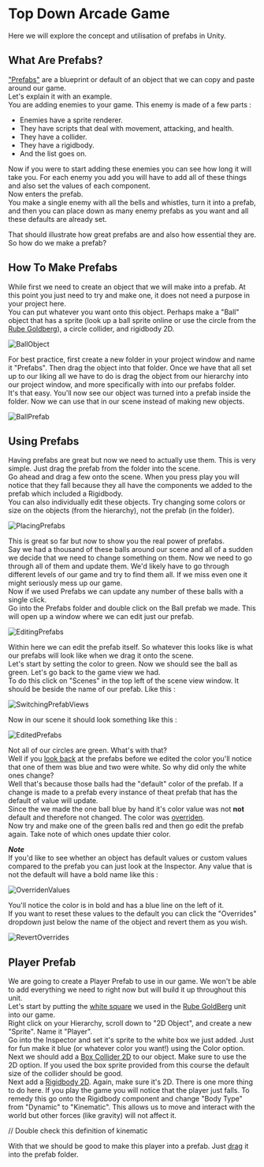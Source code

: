 # Top Down Arcade Game

Here we will explore the concept and utilisation of prefabs in Unity.

## What Are Prefabs?

["Prefabs"](https://docs.unity3d.com/Manual/Prefabs.html) are a blueprint or default of an object that we can copy and paste around our game.\
Let's explain it with an example.\
You are adding enemies to your game. This enemy is made of a few parts :

* Enemies have a sprite renderer.
* They have scripts that deal with movement, attacking, and health.
* They have a collider.
* They have a rigidbody.
* And the list goes on.

Now if you were to start adding these enemies you can see how long it will take you. For each enemy you add you will have to add all of these things and also set the values of each component.\
Now enters the prefab.\
You make a single enemy with all the bells and whistles, turn it into a prefab, and then you can place down as many enemy prefabs as you want and all these defaults are already set.

That should illustrate how great prefabs are and also how essential they are.\
So how do we make a prefab?

## How To Make Prefabs

While first we need to create an object that we will make into a prefab. At this point you just need to try and make one, it does not need a purpose in your project here.\
You can put whatever you want onto this object. Perhaps make a "Ball" object that has a sprite (look up a ball sprite online or use the circle from the [Rube Goldberg](../1%20Rube%20GoldBerg%20Machine/Assets/WhiteCircle.png)), a circle collider, and rigidbody 2D.

![BallObject](Images/BallObject.JPG)

For best practice, first create a new folder in your project window and name it "Prefabs". Then drag the object into that folder.
Once we have that all set up to our liking all we have to do is drag the object from our hierarchy into our project window, and more specifically with into our prefabs folder.\
It's that easy. You'll now see our object was turned into a prefab inside the folder. Now we can use that in our scene instead of making new objects.

![BallPrefab](Images/BallPrefab.JPG)

## Using Prefabs

Having prefabs are great but now we need to actually use them. This is very simple. Just drag the prefab from the folder into the scene.\
Go ahead and drag a few onto the scene. When you press play you will notice that they fall because they all have the components we added to the prefab which included a Rigidbody.\
You can also individually edit these objects. Try changing some colors or size on the objects (from the hierarchy), not the prefab (in the folder).

![PlacingPrefabs](Images/PlacingPrefabs.JPG)

This is great so far but now to show you the real power of prefabs.\
Say we had a thousand of these balls around our scene and all of a sudden we decide that we need to change something on them. Now we need to go through all of them and update them. We'd likely have to go through different levels of our game and try to find them all. If we miss even one it might seriously mess up our game.\
Now if we used Prefabs we can update any number of these balls with a single click.\
Go into the Prefabs folder and double click on the Ball prefab we made. This will open up a window where we can edit just our prefab.

![EditingPrefabs](Images/EditingPrefabs.JPG)

Within here we can edit the prefab itself. So whatever this looks like is what our prefabs will look like when we drag it onto the scene.\
Let's start by setting the color to green. Now we should see the ball as green. Let's go back to the game view we had.\
To do this click on "Scenes" in the top left of the scene view window. It should be beside the name of our prefab. Like this :

![SwitchingPrefabViews](Images/SwitchingPrefabViews.JPG)

Now in our scene it should look something like this :

![EditedPrefabs](Images/EditedPrefabs.JPG)

Not all of our circles are green. What's with that?\
Well if you [look back](#using-prefabs) at the prefabs before we edited the color you'll notice that one of them was blue and two were white. So why did only the white ones change?\
Well that's because those balls had the "default" color of the prefab. If a change is made to a prefab every instance of theat prefab that has the default of value will update.\
Since the we made the one ball blue by hand it's color value was not **not** default and therefore not changed. The color was [overriden](https://docs.unity3d.com/Manual/PrefabInstanceOverrides.html).\
Now try and make one of the green balls red and then go edit the prefab again. Take note of which ones update thier color.

***Note***\
If you'd like to see whether an object has default values or custom values compared to the prefab you can just look at the Inspector. Any value that is not the default will have a bold name like this :

![OverridenValues](Images/OverridenValues.JPG)

You'll notice the color is in bold and has a blue line on the left of it.\
If you want to reset these values to the default you can click the "Overrides" dropdown just below the name of the object and revert them as you wish.

![RevertOverrides](Images/RevertOverrides.JPG)

## Player Prefab

We are going to create a Player Prefab to use in our game. We won't be able to add everything we need to right now but will build it up throughout this unit.\
Let's start by putting the [white square](../1%20Rube%20GoldBerg%20Machine/Assets/WhiteBox.png) we used in the [Rube GoldBerg](../1%20Rube%20GoldBerg%20Machine) unit into our game.\
Right click on your Hierarchy, scroll down to "2D Object", and create a new "Sprite". Name it "Player".\
Go into the Inspector and set it's sprite to the white box we just added. Just for fun make it blue (or whatever color you want!) using the Color option.\
Next we should add a [Box Collider 2D](https://docs.unity3d.com/Manual/class-BoxCollider2D.html) to our object. Make sure to use the 2D option. If you used the box sprite provided from this course the default size of the collider should be good.\
Next add a [Rigidbody 2D](https://docs.unity3d.com/Manual/class-Rigidbody2D.html). Again, make sure it's 2D. There is one more thing to do here. If you play the game you will notice that the player just falls. To remedy this go onto the Rigidbody component and change "Body Type" from "Dynamic" to "Kinematic". This allows us to move and interact with the world but other forces (like gravity) will not affect it.

// Double check this definition of kinematic

With that we should be good to make this player into a prefab. Just [drag](#how-to-make-prefabs) it into the prefab folder.